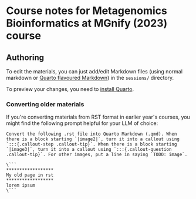 # Course notes for Metagenomics Bioinformatics at MGnify (2023) course

## Authoring
To edit the materials, you can just add/edit Markdown files (using normal markdown or [Quarto flavoured Markdown](https://quarto.org/docs/authoring/markdown-basics.html)) in the `sessions/` directory.

To preview your changes, you need to [install Quarto](https://quarto.org/docs/get-started/).

### Converting older materials
If you're converting materials from RST format in earlier year's courses, you might find the following prompt helpful for your LLM of choice:

```
Convert the following .rst file into Quarto Markdown (.qmd). When there is a block starting `|image2|`, turn it into a callout using `:::{.callout-step .callout-tip}`. When there is a block starting `|image3|`, turn it into a callout using `:::{.callout-question .callout-tip}`. For other images, put a line in saying `TODO: image`.

\```
******************
My old page in rst
******************
lorem ipsum
\```
```
